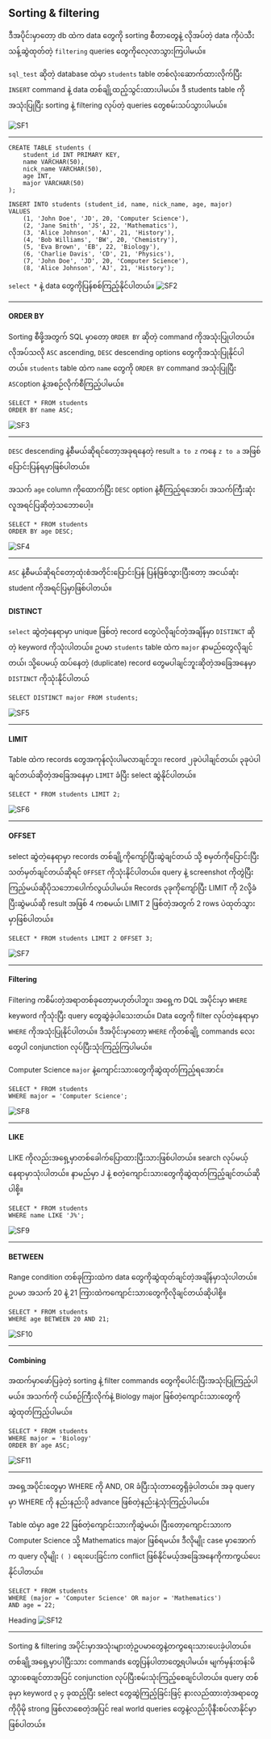 ## Sorting & filtering

ဒီအပိုင်းမှာတော့ db ထဲက  data တွေကို sorting စီတာတွေနဲ့ လိုအပ်တဲ့ data ကိုပဲသီးသန့်ဆွဲထုတ်တဲ့ `filtering` queries တွေကိုလေ့လာသွားကြပါမယ်။

`sql_test` ဆိုတဲ့ database ထဲမှာ `students` table တစ်လုံးဆောက်ထားလိုက်ပြီး `INSERT` command နဲ့ data တစ်ချို့ထည့်သွင်းထားပါမယ်။ ဒီ students table ကိုအသုံးပြုပြီး sorting နဲ့ filtering လုပ်တဲ့ queries တွေစမ်းသပ်သွားပါမယ်။

![SF1](https://raw.githubusercontent.com/HlaingTinHtun/SQL-101/main/assets/queries/sf/sf1.png)

---
```
CREATE TABLE students (
    student_id INT PRIMARY KEY,
    name VARCHAR(50),
    nick_name VARCHAR(50),
    age INT,
    major VARCHAR(50)
);
```
```
INSERT INTO students (student_id, name, nick_name, age, major)
VALUES
    (1, 'John Doe', 'JD', 20, 'Computer Science'),
    (2, 'Jane Smith', 'JS', 22, 'Mathematics'),
    (3, 'Alice Johnson', 'AJ', 21, 'History'),
    (4, 'Bob Williams', 'BW', 20, 'Chemistry'),
    (5, 'Eva Brown', 'EB', 22, 'Biology'),
    (6, 'Charlie Davis', 'CD', 21, 'Physics'),
    (7, 'John Doe', 'JD', 20, 'Computer Science'),
    (8, 'Alice Johnson', 'AJ', 21, 'History');
```
`select *` နဲ့ data တွေကိုပြန်စစ်ကြည့်နိုင်ပါတယ်။
![SF2](https://raw.githubusercontent.com/HlaingTinHtun/SQL-101/main/assets/queries/sf/sf2.png)

---

#### ORDER BY

Sorting စီဖို့အတွက် SQL မှာတော့ `ORDER BY` ဆိုတဲ့ command ကိုအသုံးပြုပါတယ်။ လိုအပ်သလို `ASC` ascending, `DESC` descending options တွေကိုအသုံးပြုနိုင်ပါတယ်။
`students` table ထဲက `name` တွေကို `ORDER BY` command အသုံးပြုပြီး `ASC`option နဲ့အစဉ်လိုက်စီကြည့်ပါမယ်။
```
SELECT * FROM students
ORDER BY name ASC;
```
![SF3](https://raw.githubusercontent.com/HlaingTinHtun/SQL-101/main/assets/queries/sf/sf3.png)

---
`DESC` descending နဲ့စီမယ်ဆိုရင်တော့အခုရနေတဲ့ result `a to z` ကနေ `z to a` အဖြစ်ပြောင်းပြန်ရမှာဖြစ်ပါတယ်။

အသက် `age` column ကိုထောက်ပြီး `DESC` option နဲ့စီကြည့်ရအောင်၊ အသက်ကြီးဆုံးလူအရင်ပြဆိုတဲ့သဘောပေါ့။

```
SELECT * FROM students
ORDER BY age DESC;
```

![SF4](https://raw.githubusercontent.com/HlaingTinHtun/SQL-101/main/assets/queries/sf/sf4.png)

---
`ASC` နဲ့စီမယ်ဆိုရင်တော့ထုံးစံအတိုင်းပြောင်းပြန် ပြန်ဖြစ်သွားပြီးတော့ အငယ်ဆုံး student ကိုအရင်ပြမှာဖြစ်ပါတယ်။


#### DISTINCT
`select` ဆွဲတဲ့နေရာမှာ unique ဖြစ်တဲ့ record တွေပဲလိုချင်တဲ့အချိန်မှာ `DISTINCT` ဆိုတဲ့ keyword ကိုသုံးပါတယ်။
ဥပမာ `students` table ထဲက `major` နာမည်တွေလိုချင်တယ်၊ သို့ပေမယ့် ထပ်နေတဲ့ (duplicate) record တွေမပါချင်ဘူးဆိုတဲ့အခြေအနေမှာ `DISTINCT` ကိုသုံးနိုင်ပါတယ်
```
SELECT DISTINCT major FROM students;
```

![SF5](https://raw.githubusercontent.com/HlaingTinHtun/SQL-101/main/assets/queries/sf/sf5.png)

---
#### LIMIT
Table ထဲက records တွေအကုန်လုံးပါမလာချင်ဘူး၊ record ၂ခုပဲပါချင်တယ်၊ ၃ခုပဲပါချင်တယ်ဆိုတဲ့အခြေအနေမှာ `LIMIT` ခံပြီး select ဆွဲနိုင်ပါတယ်။
```
SELECT * FROM students LIMIT 2;
```
![SF6](https://raw.githubusercontent.com/HlaingTinHtun/SQL-101/main/assets/queries/sf/sf6.png)

---
#### OFFSET
select ဆွဲတဲ့နေရာမှာ records တစ်ချို့ကိုကျော်ပြီးဆွဲချင်တယ် သို့ စမှတ်ကိုပြောင်းပြီးသတ်မှတ်ချင်တယ်ဆိုရင် `OFFSET` ကိုသုံးနိုင်ပါတယ်။ query နဲ့ screenshot ကိုတွဲပြီးကြည့်မယ်ဆိုပိုသဘောပေါက်လွယ်ပါမယ်။
Records ၃ခုကိုကျော်ပြီး LIMIT ကို 2လို့ခံပြီးဆွဲမယ်ဆို result အဖြစ် 4 ကစမယ်၊ LIMIT 2 ဖြစ်တဲ့အတွက် 2 rows ပဲထုတ်သွားမှာဖြစ်ပါတယ်။

```
SELECT * FROM students LIMIT 2 OFFSET 3;
```

![SF7](https://raw.githubusercontent.com/HlaingTinHtun/SQL-101/main/assets/queries/sf/sf7.png)

---
#### Filtering

Filtering ကစိမ်းတဲ့အရာတစ်ခုတော့မဟုတ်ပါဘူး၊ အရှေ့က DQL အပိုင်းမှာ `WHERE` keyword ကိုသုံးပြီး query တွေဆွဲခဲ့ပါသေးတယ်။ Data တွေကို filter လုပ်တဲ့နေရာမှာ `WHERE` ကိုအသုံးပြုနိုင်ပါတယ်။ ဒီအပိုင်းမှာတော့ `WHERE` ကိုတစ်ချို့ commands လေးတွေပါ conjunction လုပ်ပြီးသုံးကြည့်ကြပါမယ်။

Computer Science `major` နဲ့ကျောင်းသားတွေကိုဆွဲထုတ်ကြည့်ရအောင်။
```
SELECT * FROM students
WHERE major = 'Computer Science';
```

![SF8](https://raw.githubusercontent.com/HlaingTinHtun/SQL-101/main/assets/queries/sf/sf8.png)

---
#### LIKE
LIKE ကိုလည်းအရှေ့မှာတစ်ခေါက်ပြောထားပြီးသားဖြစ်ပါတယ်။ search လုပ်မယ့်နေရာမှာသုံးပါတယ်။ နာမည်မှာ J နဲ့ စတဲ့ကျောင်းသားတွေကိုဆွဲထုတ်ကြည့်ချင်တယ်ဆိုပါစို့။ 

```
SELECT * FROM students
WHERE name LIKE 'J%';
```

![SF9](https://raw.githubusercontent.com/HlaingTinHtun/SQL-101/main/assets/queries/sf/sf9.png)

---
#### BETWEEN
Range condition တစ်ခုကြားထဲက data တွေကိုဆွဲထုတ်ချင်တဲ့အချိန်မှာသုံးပါတယ်။
ဥပမာ အသက် 20 နဲ့ 21 ကြားထဲကကျောင်းသားတွေကိုလိုချင်တယ်ဆိုပါစို့။

```
SELECT * FROM students
WHERE age BETWEEN 20 AND 21;
```

![SF10](https://raw.githubusercontent.com/HlaingTinHtun/SQL-101/main/assets/queries/sf/sf10.png)

---
#### Combining
အထက်မှာဖော်ပြခဲ့တဲ့ sorting နဲ့ filter commands တွေကိုပေါင်းပြီးအသုံးပြုကြည့်ပါမယ်။
အသက်ကို ငယ်စဉ်ကြီးလိုက်နဲ့ Biology major ဖြစ်တဲ့ကျောင်းသားတွေကိုဆွဲထုတ်ကြည့်ပါမယ်။
```
SELECT * FROM students
WHERE major = 'Biology'
ORDER BY age ASC;
```

![SF11](https://raw.githubusercontent.com/HlaingTinHtun/SQL-101/main/assets/queries/sf/sf11.png)

---
အရှေ့အပိုင်းတွေမှာ WHERE ကို AND, OR ခံပြီးသုံးတာတွေရှိခဲ့ပါတယ်။ အခု query မှာ WHERE ကို နည်းနည်းပို advance ဖြစ်တဲ့နည်းနဲ့သုံးကြည့်ပါမယ်။

Table ထဲမှာ age 22 ဖြစ်တဲ့ကျောင်းသားကိုဆွဲမယ်၊ ပြီးတော့ကျောင်းသားက Computer Science သို့ Mathematics major ဖြစ်ရမယ်။ ဒီလိုမျိုး case မှာအောက်က query လိုမျိုး `( )` ရေးပေးခြင်းက conflict ဖြစ်နိုင်မယ့်အခြေအနေကိုကာကွယ်ပေးနိုင်ပါတယ်။
 
```
SELECT * FROM students
WHERE (major = 'Computer Science' OR major = 'Mathematics')
AND age = 22;
 ```
 Heading
![SF12](https://raw.githubusercontent.com/HlaingTinHtun/SQL-101/main/assets/queries/sf/sf12.png)

---
Sorting & filtering အပိုင်းမှာအသုံးများတဲ့ဥပမာတွေနဲ့တကွရေးသားပေးခဲ့ပါတယ်။ တစ်ချို့အရှေ့မှာပါပြီးသား commands တွေပြန်ပါတာတွေ့ရပါမယ်။ မျက်မှန်းတန်းမိသွားစေချင်တာအပြင် conjunction လုပ်ပြီးစမ်းသုံးကြည့်စေချင်ပါတယ်။ query တစ်ခုမှာ keyword ၃ ၄ ခုထည့်ပြီး select တွေဆွဲကြည့်ခြင်းဖြင့် နားလည်ထားတဲ့အရာတွေကိုပိုမို strong ဖြစ်လာစေတဲ့အပြင် real world queries တွေနဲ့လည်းပိုနီးစပ်လာနိုင်မှာဖြစ်ပါတယ်။
